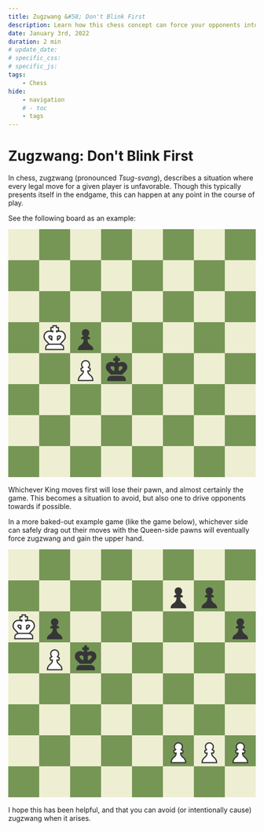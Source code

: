 ```yaml
---
title: Zugzwang &#58; Don't Blink First
description: Learn how this chess concept can force your opponents into unfavorable positions
date: January 3rd, 2022
duration: 2 min
# update_date:
# specific_css:
# specific_js:
tags:
    - Chess
hide:
    - navigation
    # - toc
    - tags
---
```


# Zugzwang: Don't Blink First

In chess, zugzwang (pronounced _Tsug-svang_), describes a situation where every legal move for a given player is unfavorable. Though this typically presents itself in the endgame, this can happen at any point in the course of play.

See the following board as an example:

![Basic Zugzwang Example](../assets/images/2022/Zugzwang/Initial-position.png "Simple zugzwang presentation")

Whichever King moves first will lose their pawn, and almost certainly the game. This becomes a situation to avoid, but also one to drive opponents towards if possible.

In a more baked-out example game (like the game below), whichever side can safely drag out their moves with the Queen-side pawns will eventually force zugzwang and gain the upper hand.

![Detailed Zugzwang Example](../assets/images/2022/Zugzwang/Example-position.png "Pending zugzwang once the dust settles")

I hope this has been helpful, and that you can avoid (or intentionally cause) zugzwang when it arises.
